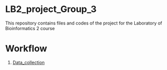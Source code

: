 # LB2_project_Group_3
This repository contains files and codes of the project for the Laboratory of Bioinformatics 2 course

# Workflow
1. [Data_collection](./Data_collection)
